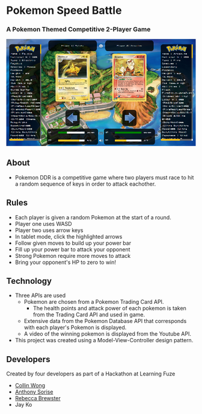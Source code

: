 # Pokemon Speed Battle

<h3>A Pokemon Themed Competitive 2-Player Game</h3>

![Alt text](/images/readme.png?raw=true "Pokemon Speed Battle")

## About
- Pokemon DDR is a competitive game where two players must race to hit a random sequence of keys in order to attack eachother.

## Rules

- Each player is given a random Pokemon at the start of a round.
- Player one uses WASD
- Player two uses arrow keys
- In tablet mode, click the highlighted arrows
- Follow given moves to build up your power bar
- Fill up your power bar to attack your opponent
- Strong Pokemon require more moves to attack
- Bring your opponent's HP to zero to win!

## Technology
- Three APIs are used
    - Pokemon are chosen from a Pokemon Trading Card API.
        - The health points and attack power of each pokemon is taken from the Trading Card API and used in game.
    - Extensive data from the Pokemon Database API that corresponds with each player's Pokemon is displayed.
    - A video of the winning pokemon is displayed from the Youtube API.
- This project was created using a Model-View-Controller design pattern.

## Developers
Created by four developers as part of a Hackathon at Learning Fuze
  - [Collin Wong](https://www.linkedin.com/in/briandhkimucla/ "Collin's LinkedIn")
  - [Anthony Sorise](https://www.linkedin.com/in/anthony-sorise-6a184b10/ "Anthony's LinkedIn")
  - [Rebecca Brewster](https://www.linkedin.com/in/rebecca-brewster-3a30a9a3/ "Rebecca's LinkedIn")
  - Jay Ko
